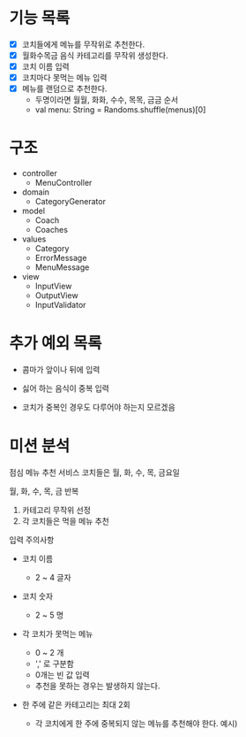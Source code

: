 
# 기능 목록
- [x] 코치들에게 메뉴를 무작위로 추천한다.
- [x] 월화수목금 음식 카테고리를 무작위 생성한다. 
- [x] 코치 이름 입력
- [x] 코치마다 못먹는 메뉴 입력
- [x] 메뉴를 랜덤으로 추천한다.
  - 두명이라면 월월, 화화, 수수, 목목, 금금 순서
  - val menu: String = Randoms.shuffle(menus)[0]

# 구조
- controller
  - MenuController
- domain
  - CategoryGenerator
- model
  - Coach
  - Coaches
- values
  - Category
  - ErrorMessage
  - MenuMessage
- view
  - InputView
  - OutputView
  - InputValidator

# 추가 예외 목록 
- 콤마가 앞이나 뒤에 입력
- 싫어 하는 음식이 중복 입력

- 코치가 중복인 경우도 다루어야 하는지 모르겠음

# 미션 분석
점심 메뉴 추천 서비스
코치들은 월, 화, 수, 목, 금요일

월, 화, 수, 목, 금 반복
1. 카테고리 무작위 선정
2. 각 코치들은 먹을 메뉴 추천

입력 주의사항
- 코치 이름
  - 2 ~ 4 글자
- 코치 숫자
  - 2 ~ 5 명

- 각 코치가 못먹는 메뉴
  - 0 ~ 2 개
  - ',' 로 구분함
  - 0개는 빈 값 입력
  - 추천을 못하는 경우는 발생하지 않는다.

- 한 주에 같은 카테고리는 최대 2회
  - 각 코치에게 한 주에 중복되지 않는 메뉴를 추천해야 한다.
    예시)
